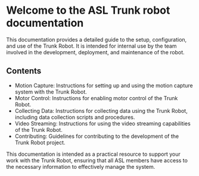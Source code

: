 # Welcome to the ASL Trunk robot documentation
This documentation provides a detailed guide to the setup, configuration, and use of the Trunk Robot. It is intended for internal use by the team involved in the development, deployment, and maintenance of the robot.

## Contents
- Motion Capture: Instructions for setting up and using the motion capture system with the Trunk Robot.
- Motor Control: Instructions for enabling motor control of the Trunk Robot.
- Collecting Data: Instructions for collecting data using the Trunk Robot, including data collection scripts and procedures.
- Video Streaming: Instructions for using the video streaming capabilities of the Trunk Robot.
- Contributing: Guidelines for contributing to the development of the Trunk Robot project.

This documentation is intended as a practical resource to support your work with the Trunk Robot, ensuring that all ASL members have access to the necessary information to effectively manage the system.

<!-- WIP! Some details on the design/features of the robot. BOM? CAD? Pictures? May need to be re-taken. -->

